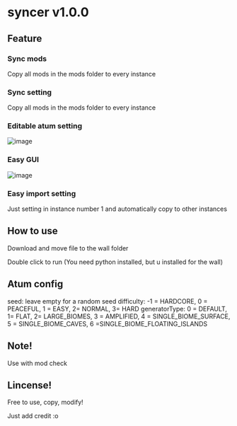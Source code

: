 # syncer v1.0.0

## Feature
### Sync mods
Copy all mods in the mods folder to every instance
### Sync setting
Copy all mods in the mods folder to every instance
### Editable atum setting
![image](https://user-images.githubusercontent.com/95404564/231390334-7ab8b718-94c9-4c51-a2b0-892ba23b77be.png)
### Easy GUI
![image](https://user-images.githubusercontent.com/95404564/231389545-73ee1bdb-308d-4d6a-a1d3-d8da8908dd37.png)
### Easy import setting
Just setting in instance number 1 and automatically copy to other instances

## How to use

Download and move file to the wall folder

Double click to run (You need python installed, but u installed for the wall)

## Atum config

seed: leave empty for a random seed
difficulty: -1 = HARDCORE, 0 = PEACEFUL, 1 = EASY, 2= NORMAL, 3= HARD 
generatorType: 0 = DEFAULT, 1= FLAT, 2= LARGE_BIOMES, 3 = AMPLIFIED, 4 = SINGLE_BIOME_SURFACE, 5 = SINGLE_BIOME_CAVES, 6 =SINGLE_BIOME_FLOATING_ISLANDS

## Note!

Use with mod check

## Lincense!

Free to use, copy, modify!

Just add credit :o
